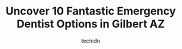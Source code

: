 ---
layout: ampstory
image: https://i0.wp.com/www.depkes.org/wp-content/uploads/2023/06/emergency-dentist-0-in-gilbert-az-1685861942.jpeg?resize=640,853
author: techidn
featured: false
description: Discover the impressive array of Emergency Dentist options in Gilbert AZ, where you can find 10 of the largest Emergency Dentist establishments in the area. From renowned classics to hidden 
title: Uncover 10 Fantastic Emergency Dentist Options in Gilbert AZ
cover:
   title: Uncover 10 Fantastic Emergency Dentist Options in Gilbert AZ
   subtitle: Rickpate
   background: https://www.depkes.org/wp-content/uploads/2023/06/emergency-dentist-0-in-gilbert-az-1685861942.jpeg

pages: 
 - layout: thirds
   top: <h1>#1 Anytime Dental</h1>
   bottom: "<p>I absolutely love this place! If I could give them 10 stars I would! They help calm my nerves, are super friendly and are able to help with payment plans. Ive been to </p>"
   background: https://www.depkes.org/wp-content/uploads/2023/06/emergency-dentist-1-in-gilbert-az-1685861942.jpeg
   backgroundblur: true
 - layout: thirds
   top: <h1>#2 Artistry in Dentistry</h1>
   bottom: "<p>If I could give Artistry in Dentistry more than 5 stars I would!  I went there for a consultation based on the many great reviews this practice received and they were abs</p>"
   background: https://www.depkes.org/wp-content/uploads/2023/06/emergency-dentist-2-in-gilbert-az-1685861943.png
   cta:
      link: https://www.depkes.org/blog/uncover-10-fantastic-emergency-dentist-options-in-gilbert-az/
      text: Uncover 10 Fantastic Emergency Dentist Options in Gilbert AZ
 - layout: thirds
   top: <h1>#3 Arizona Smile Center</h1>
   bottom: "<p>2540 S Santan Village Pkwy #104, Gilbert, AZ 85295, United States</p>"
   background: https://www.depkes.org/wp-content/uploads/2023/06/emergency-dentist-3-in-gilbert-az-1685861945.jpeg
   cta:
      link: https://www.depkes.org/blog/uncover-10-fantastic-emergency-dentist-options-in-gilbert-az/
      text: Uncover 10 Fantastic Emergency Dentist Options in Gilbert AZ
 - layout: thirds
   top: <h1>#4 BlueDot Dental</h1>
   bottom: "<p>3327 E Baseline Rd, Gilbert, AZ 85234, United States</p>"
   background: https://images.unsplash.com/photo-1553949345-eb786bb3f7ba?ixlib=rb-4.0.3&ixid=MnwxMjA3fDB8MHxwaG90by1wYWdlfHx8fGVufDB8fHx8&auto=format&fit=crop&w=640&h=853&q=80
   cta:
      link: https://www.depkes.org/blog/uncover-10-fantastic-emergency-dentist-options-in-gilbert-az/
      text: Uncover 10 Fantastic Emergency Dentist Options in Gilbert AZ
 - layout: thirds
   top: <h1>#5 Absolute Dental</h1>
   bottom: "<p>2450 E Guadalupe Rd #108, Gilbert, AZ 85234, United States</p>"
   background: https://images.unsplash.com/photo-1518640467707-6811f4a6ab73?ixlib=rb-4.0.3&ixid=MnwxMjA3fDB8MHxwaG90by1wYWdlfHx8fGVufDB8fHx8&auto=format&fit=crop&w=640&h=853&q=80
   cta:
      link: https://www.depkes.org/blog/uncover-10-fantastic-emergency-dentist-options-in-gilbert-az/
      text: Uncover 10 Fantastic Emergency Dentist Options in Gilbert AZ
 - layout: thirds
   top: <h1>#6 Town Square Dental & Orthodontics - Gilbert</h1>
   bottom: "<p>1166 S Gilbert Rd #117, Gilbert, AZ 85296, United States</p>"
   background: https://images.unsplash.com/photo-1602536052359-ef94c21c5948?ixlib=rb-4.0.3&ixid=MnwxMjA3fDB8MHxwaG90by1wYWdlfHx8fGVufDB8fHx8&auto=format&fit=crop&w=640&h=853&q=80
   cta:
      link: https://www.depkes.org/blog/uncover-10-fantastic-emergency-dentist-options-in-gilbert-az/
      text: Uncover 10 Fantastic Emergency Dentist Options in Gilbert AZ
 - layout: thirds
   top: <h1>#7 Smiles of Gilbert Dentistry</h1>
   bottom: "<p>7121 S Val Vista Dr #103, Gilbert, AZ 85298, United States</p>"
   background: https://images.unsplash.com/photo-1564951434112-64d74cc2a2d7?ixlib=rb-4.0.3&ixid=MnwxMjA3fDB8MHxwaG90by1wYWdlfHx8fGVufDB8fHx8&auto=format&fit=crop&w=640&h=853&q=80
   cta:
      link: https://www.depkes.org/blog/uncover-10-fantastic-emergency-dentist-options-in-gilbert-az/
      text: Uncover 10 Fantastic Emergency Dentist Options in Gilbert AZ
 - layout: thirds
   middle: Continue reading...
   background: https://images.unsplash.com/photo-1574169208507-84376144848b?ixlib=rb-4.0.3&ixid=MnwxMjA3fDB8MHxwaG90by1wYWdlfHx8fGVufDB8fHx8&auto=format&fit=crop&w=640&h=853&q=80
   cta:
      link: https://www.depkes.org/blog/uncover-10-fantastic-emergency-dentist-options-in-gilbert-az/
      text: Uncover 10 Fantastic Emergency Dentist Options in Gilbert AZ
      
---